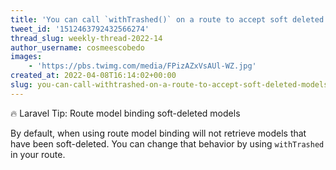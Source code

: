 ```yaml
---
title: 'You can call `withTrashed()` on a route to accept soft deleted models'
tweet_id: '1512463792432566274'
thread_slug: weekly-thread-2022-14
author_username: cosmeescobedo
images:
    - 'https://pbs.twimg.com/media/FPizAZxVsAUl-WZ.jpg'
created_at: 2022-04-08T16:14:02+00:00
slug: you-can-call-withtrashed-on-a-route-to-accept-soft-deleted-models
---
```

🔥 Laravel Tip: Route model binding soft-deleted models

By default, when using route model binding will not retrieve models that have been soft-deleted.
You can change that behavior by using `withTrashed` in your route.